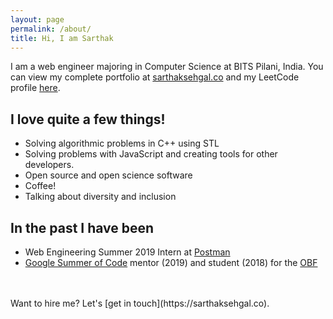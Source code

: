 ```yaml
---
layout: page
permalink: /about/
title: Hi, I am Sarthak
---
```

I am a web engineer majoring in Computer Science at BITS Pilani, India. You can view my complete portfolio at [sarthaksehgal.co](https://sarthaksehgal.co) and my LeetCode profile [here](https://leetcode.com/sarthaksehgal/).

## I love quite a few things!
- Solving algorithmic problems in C++ using STL
- Solving problems with JavaScript and creating tools for other developers.
- Open source and open science software
- Coffee!
- Talking about diversity and inclusion

## In the past I have been
- Web Engineering Summer 2019 Intern at [Postman](https://www.getpostman.com)
- [Google Summer of Code](https://summerofcode.withgoogle.com) mentor (2019) and student (2018) for the [OBF](https://open-bio.org)

<br>
<br>
Want to hire me? Let's [get in touch](https://sarthaksehgal.co).